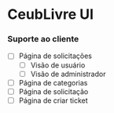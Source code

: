 # CeubLivre UI

### Suporte ao cliente

- [ ] Página de solicitações
  - [ ] Visão de usuário
  - [ ] Visão de administrador
- [ ] Página de categorias
- [ ] Página de solicitação
- [ ] Página de criar ticket